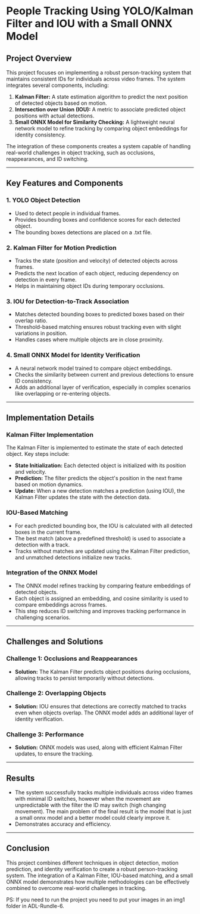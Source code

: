 
# People Tracking Using YOLO/Kalman Filter and IOU with a Small ONNX Model

## Project Overview

This project focuses on implementing a robust person-tracking system that maintains consistent IDs for individuals across video frames. The system integrates several components, including:

1. **Kalman Filter:** A state estimation algorithm to predict the next position of detected objects based on motion.
2. **Intersection over Union (IOU):** A metric to associate predicted object positions with actual detections.
3. **Small ONNX Model for Similarity Checking:** A lightweight neural network model to refine tracking by comparing object embeddings for identity consistency.

The integration of these components creates a system capable of handling real-world challenges in object tracking, such as occlusions, reappearances, and ID switching.

---

## Key Features and Components

### 1. **YOLO Object Detection**
- Used to detect people in individual frames.
- Provides bounding boxes and confidence scores for each detected object.
- The bounding boxes detections are placed on a .txt file.

### 2. **Kalman Filter for Motion Prediction**
- Tracks the state (position and velocity) of detected objects across frames.
- Predicts the next location of each object, reducing dependency on detection in every frame.
- Helps in maintaining object IDs during temporary occlusions.

### 3. **IOU for Detection-to-Track Association**
- Matches detected bounding boxes to predicted boxes based on their overlap ratio.
- Threshold-based matching ensures robust tracking even with slight variations in position.
- Handles cases where multiple objects are in close proximity.

### 4. **Small ONNX Model for Identity Verification**
- A neural network model trained to compare object embeddings.
- Checks the similarity between current and previous detections to ensure ID consistency.
- Adds an additional layer of verification, especially in complex scenarios like overlapping or re-entering objects.

---

## Implementation Details

### Kalman Filter Implementation
The Kalman Filter is implemented to estimate the state of each detected object. Key steps include:
- **State Initialization:** Each detected object is initialized with its position and velocity.
- **Prediction:** The filter predicts the object's position in the next frame based on motion dynamics.
- **Update:** When a new detection matches a prediction (using IOU), the Kalman Filter updates the state with the detection data.

### IOU-Based Matching
- For each predicted bounding box, the IOU is calculated with all detected boxes in the current frame.
- The best match (above a predefined threshold) is used to associate a detection with a track.
- Tracks without matches are updated using the Kalman Filter prediction, and unmatched detections initialize new tracks.

### Integration of the ONNX Model
- The ONNX model refines tracking by comparing feature embeddings of detected objects.
- Each object is assigned an embedding, and cosine similarity is used to compare embeddings across frames.
- This step reduces ID switching and improves tracking performance in challenging scenarios.

---

## Challenges and Solutions

### Challenge 1: Occlusions and Reappearances
- **Solution:** The Kalman Filter predicts object positions during occlusions, allowing tracks to persist temporarily without detections.

### Challenge 2: Overlapping Objects
- **Solution:** IOU ensures that detections are correctly matched to tracks even when objects overlap. The ONNX model adds an additional layer of identity verification.

### Challenge 3: Performance
- **Solution:** ONNX models was used, along with efficient Kalman Filter updates, to ensure the tracking.

---

## Results
- The system successfully tracks multiple individuals across video frames with minimal ID switches, however when the movement are unpredictable with the filter the ID may switch (high changing movement). The main problem of the final result is the model that is just a small onnx model and a better model could clearly improve it.
- Demonstrates accuracy and efficiency.

---

## Conclusion
This project combines different techniques in object detection, motion prediction, and identity verification to create a robust person-tracking system. The integration of a Kalman Filter, IOU-based matching, and a small ONNX model demonstrates how multiple methodologies can be effectively combined to overcome real-world challenges in tracking.



PS:
If you need to run the project you need to put your images in an img1 folder in ADL-Rundle-6.
